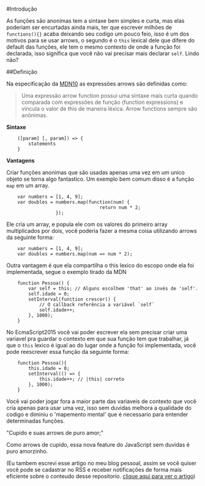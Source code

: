 #Introdução

As funções são anonimas tem a sintaxe bem simples e curta, mas elas poderiam ser encurtadas ainda mais, ter que escrever milhões de `functions(){}` acaba deixando seu codigo um pouco feio, isso é um dos motivos para se usar arrows, o segundo é o `this` lexical dele que difere do default das funções, ele tem o mesmo contexto de onde a função foi declarada, isso significa que você não vai precisar mais declarar `self`. Lindo não?

##Definição

Na especificação da [MDN10](https://developer.mozilla.org/pt-BR/docs/Web/JavaScript/Reference/Functions/Arrow_functions) as expressões arrows são definidas como:

> Uma expressão arrow function possui uma síntaxe mais curta quando comparada com expressões de função (function expressions) e vincula o valor de this de maneira léxica. Arrow functions sempre são anônimas.


**Sintaxe**

```
    ([param] [, param]) => {
        statements
    }
```


**Vantagens**

Criar funções anonimas que são usadas apenas uma vez em um unico objeto se torna algo fantastico. Um exemplo bem comum disso é a função `map` em um array.

```
    var numbers = [1, 4, 9];
    var doubles = numbers.map(function(num) { 
                                  return num * 2; 
                  });
```

Ele cria um array, e popula ele com os valores do primeiro array multiplicados por dois, você poderia fazer a mesma coisa utilizando arrows da seguinte forma:

```
    var numbers = [1, 4, 9];
    var doubles = numbers.map(num => num * 2);
```

Outra vantagem é que ela compartilha o this lexico do escopo onde ela foi implementada, segue o exemplo tirado da MDN

```
    function Pessoa() { 
        var self = this; // Alguns escolhem 'that' ao invés de 'self'.
        self.idade = 0;
        setInterval(function crescer() {
            // O callback referência a variável `self`
            self.idade++;
        }, 1000);
    }
```

No EcmaScript2015 você vai poder escrever ela sem precisar criar uma variavel pra guardar o contexto em que sua função tem que trabalhar, já que o `this` lexico é igual ao do lugar onde a função foi implementada, você pode reescrever essa função da seguinte forma:

```
    function Pessoa(){
        this.idade = 0;
        setInterval(() => {
            this.idade++; // |this| correto
        }, 1000);
    }
```

Você vai poder jogar fora a maior parte das variaveis de contexto que você cria apenas para usar uma vez, isso sem duvidas melhora a qualidade do codigo e diminiu o 'mapemento mental' que é necessario para entender determinadas funções.

"Cupido e suas arrows de puro amor;"

Como arrows de cupido, essa nova feature do JavaScript sem duvidas é puro amorzinho.


(Eu tambem escrevi esse artigo no meu blog pessoal, assim se você quiser você pode se cadastrar no RSS e receber notificações de forma mais eficiente sobre o conteudo desse repositorio. [clique aqui para ver o artigo](http://josenberg.com.br/ecmascript-arrows/))